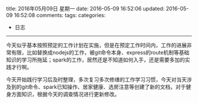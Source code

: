 title: 2016年05月09日 星期一
date: 2016-05-09 16:52:06
updated: 2016-05-09 16:52:08
comments: 
tags:
categories:
- 日志

---

今天似乎基本按照预定的工作计划在实施，但是在预定工作时间内，工作的进展非常有限，比如替换成nodejs的工作，被git命令本身、express的route机制等基础知识的学习所拖延；spark的工作，居然还是不知道如何入手，还是需要多加的实践才行啊。

今天开始践行学习后及时整理，多次复习多次修缮的工作学习习惯，今天对当天涉及到的git命令、spark已知操作、居家健康、选房注意等创建了新的文档，对于健身方面知识，根据今天的调查情况进行更新修改。